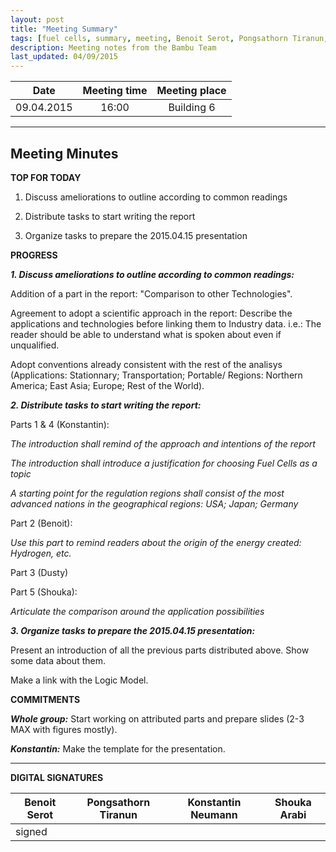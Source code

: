 ```yaml
---
layout: post
title: "Meeting Summary"
tags: [fuel cells, summary, meeting, Benoit Serot, Pongsathorn Tiranun, Konstantin Neumann, Shouka Arabi]
description: Meeting notes from the Bambu Team
last_updated: 04/09/2015
---
```


|**Date** |**Meeting time**|**Meeting place**
| ------------- |:----------------:|:-------:
|09.04.2015| 16:00 | Building 6


----------


Meeting Minutes
------

 **TOP FOR TODAY**

1. Discuss ameliorations to outline according to common readings

2. Distribute tasks to start writing the report

3. Organize tasks to prepare the 2015.04.15 presentation


 **PROGRESS**

***1. Discuss ameliorations to outline according to common readings:***

  Addition of a part in the report: "Comparison to other Technologies".

  Agreement to adopt a scientific approach in the report: Describe the applications and technologies before linking them to Industry data. i.e.: The reader should be able to understand what is spoken about even if unqualified.

  Adopt conventions already consistent with the rest of the analisys (Applications: Stationnary; Transportation; Portable/ Regions: Northern America; East Asia; Europe; Rest of the World).

***2. Distribute tasks to start writing the report:***

  Parts 1 & 4 (Konstantin):

  *The introduction shall remind of the approach and intentions of the report*

  *The introduction shall introduce a justification for choosing Fuel Cells as a topic*

  *A starting point for the regulation regions shall consist of the most advanced nations in the geographical regions: USA; Japan; Germany*

  Part 2 (Benoit):

  *Use this part to remind readers about the origin of the energy created: Hydrogen, etc.*

  Part 3 (Dusty)

  Part 5 (Shouka):

  *Articulate the comparison around the application possibilities*

***3. Organize tasks to prepare the 2015.04.15 presentation:***

  Present an introduction of all the previous parts distributed above. Show some data about them.

  Make a link with the Logic Model.


**COMMITMENTS**

***Whole group:***
  Start working on attributed parts and prepare slides (2-3 MAX with figures mostly).

***Konstantin:***
  Make the template for the presentation.

----------

**DIGITAL SIGNATURES**

|**Benoit Serot** |**Pongsathorn Tiranun**|**Konstantin Neumann**|**Shouka Arabi**
| ------------- |----------------|----------------|---------------|
|signed| ||
